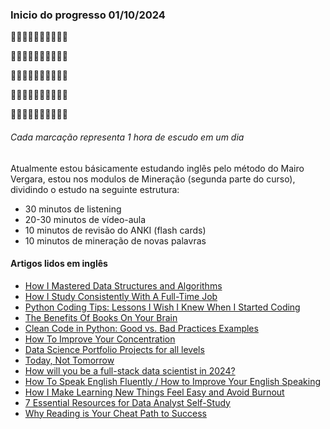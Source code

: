 ### Inicio do progresso 01/10/2024

:white_square_button::white_square_button::white_square_button::white_square_button::white_square_button::white_square_button::white_square_button::white_square_button::white_square_button::white_square_button:

:white_square_button::white_square_button::white_square_button::white_square_button::white_square_button::white_square_button::white_square_button::white_square_button::white_square_button::white_square_button:

:white_square_button::white_square_button::white_square_button::white_square_button::white_square_button::white_square_button::white_square_button::white_square_button::white_square_button::white_square_button:

:white_square_button::white_square_button::white_square_button::white_square_button::white_square_button::white_square_button::white_square_button::white_square_button::white_square_button::white_square_button:

:white_square_button::white_square_button::white_square_button::black_square_button::black_square_button::black_square_button::black_square_button::black_square_button::black_square_button::black_square_button:

###### Cada marcação representa 1 hora de escudo em um dia

Atualmente estou básicamente estudando inglês pelo método do Mairo Vergara, estou nos modulos de Mineração (segunda parte do curso), dividindo o estudo na seguinte estrutura:

- 30 minutos de listening
- 20-30 minutos de vídeo-aula
- 10 minutos de revisão do ANKI (flash cards)
- 10 minutos de mineração de novas palavras

#### Artigos lidos em inglês

- [How I Mastered Data Structures and Algorithms](https://medium.com/algomaster-io/how-i-mastered-data-structures-and-algorithms-eb8c5273c56d)
- [How I Study Consistently With A Full-Time Job](https://medium.com/write-a-catalyst/how-i-study-consistently-with-a-full-time-job-fc3362793def)
- [Python Coding Tips: Lessons I Wish I Knew When I Started Coding](https://medium.com/@yaduvanshineelam09/python-coding-tips-lessons-i-wish-i-knew-when-i-started-coding-4e9d9cd0aefb)
- [The Benefits Of Books On Your Brain](https://medium.com/illumination/the-effects-of-books-on-your-brain-9e4d166e9ee8)
- [Clean Code in Python: Good vs. Bad Practices Examples](https://medium.com/pythons-gurus/clean-code-in-python-good-vs-bad-practices-examples-2df344bddacc)
- [How To Improve Your Concentration](https://medium.com/practice-in-public/how-to-build-a-sharp-focus-410ab2e1c2ab)
- [Data Science Portfolio Projects for all levels](https://medium.com/@bhavikjikadara/data-science-portfolio-projects-for-all-levels-c0ccf6c6a9dc)
- [Today, Not Tomorrow](https://medium.com/illumination/today-not-tomorrow-advice-from-the-stoics-2f489f9096ff)
- [How will you be a full-stack data scientist in 2024?](https://medium.com/@aserdargun/how-will-you-become-a-full-stack-data-scientist-in-2024-d1cecb471782)
- [How To Speak English Fluently / How to Improve Your English Speaking](https://medium.com/@kashafasalm8/how-to-speak-english-fluently-how-to-improve-your-english-speaking-34ab77fa3ce4)
- [How I Make Learning New Things Feel Easy and Avoid Burnout](https://medium.com/illumination/how-i-make-learning-new-things-feel-easy-and-avoid-burnout-391892b13f93)
- [7 Essential Resources for Data Analyst Self-Study](https://batuhanelersu.medium.com/7-essential-resources-for-data-analyst-self-study-b25a4b38f60d)
- [Why Reading is Your Cheat Path to Success](https://medium.com/@kevinnokiawriting/why-reading-is-your-cheat-path-to-success-99e245c0df63)

